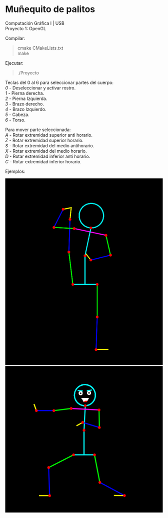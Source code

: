 # Muñequito de palitos
Computación Gráfica I | USB <br />
Proyecto 1: OpenGL 

Compilar:
> cmake CMakeLists.txt <br />
> make

Ejecutar:
> ./Proyecto

Teclas del 0 al 6 para seleccionar partes del cuerpo: <br />
*0* - Deseleccionar y activar rostro. <br />
*1* - Pierna derecha. <br />
*2* - Pierna Izquierda. <br />
*3* - Brazo derecho. <br />
*4* - Brazo Izquierdo. <br />
*5* - Cabeza. <br />
*6* - Torso.

Para mover parte seleccionada: <br />
*A* - Rotar extremidad superior anti horario.  
*Z* - Rotar extremidad superior horario.  
*S* - Rotar extremidad del medio antihorario.  
*X* - Rotar extremidad del medio horario.  
*D* - Rotar extremidad inferior anti horario.  
*C* - Rotar extremidad inferior horario.

Ejemplos:

![Alt text](/ejemplo.png?raw=true "Ejemplo OpenGL")
![Alt text](/pose.jpg?raw=true "Ejemplo OpenGL")
